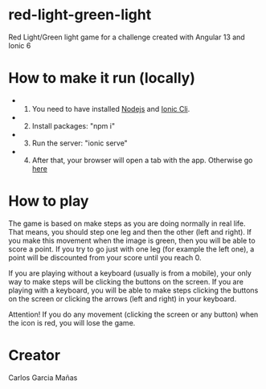 # red-light-green-light
Red Light/Green light game for a challenge created with Angular 13 and Ionic 6


# How to make it run (locally)
- 1. You need to have installed [Nodejs](https://nodejs.dev/learn/how-to-install-nodejs) and [Ionic Cli](https://ionicframework.com/getting-started/).
- 2. Install packages: "npm i"
- 3. Run the server: "ionic serve"
- 4. After that, your browser will open a tab with the app. Otherwise go [here](http://localhost:8100/)

# How to play 
The game is based on make steps as you are doing normally in real life. That means, you should step one leg and then the other (left and right). 
If you make this movement when the image is green, then you will be able to score a point. If you try to go just with one leg (for example the left one), a point will be discounted from your score until you reach 0. 

If you are playing without a keyboard (usually is from a mobile), your only way to make steps will be clicking the buttons on the screen.
If you are playing with a keyboard, you will be able to make steps clicking the buttons on the screen or clicking the arrows (left and right) in your keyboard.

Attention! If you do any movement (clicking the screen or any button) when the icon is red, you will lose the game.

# Creator
Carlos Garcia Mañas